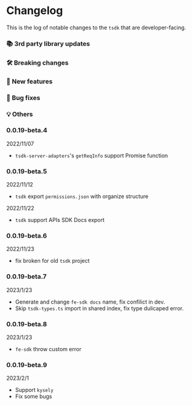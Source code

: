 # Changelog

This is the log of notable changes to the `tsdk` that are developer-facing.

### 📚 3rd party library updates

### 🛠 Breaking changes

### 🎉 New features

### 🐛 Bug fixes

### 💡 Others

### 0.0.19-beta.4

2022/11/07

- `tsdk-server-adapters`'s `getReqInfo` support Promise function

### 0.0.19-beta.5

2022/11/12

- `tsdk` export `permissions.json` with organize structure

2022/11/22

- `tsdk` support APIs SDK Docs export

### 0.0.19-beta.6

2022/11/23

- fix broken for old `tsdk` project

### 0.0.19-beta.7

2023/1/23

- Generate and change `fe-sdk docs` name, fix confilict in dev.
- Skip `tsdk-types.ts` import in shared index, fix type dulicaped error.

### 0.0.19-beta.8

2023/1/23

- `fe-sdk` throw custom error

### 0.0.19-beta.9

2023/2/1

- Support `kysely`
- Fix some bugs
